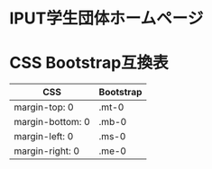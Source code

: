 # IPUT学生団体ホームページ

# CSS Bootstrap互換表
|CSS|Bootstrap|
| ---- | ---- |
|margin-top: 0|.mt-0|
|margin-bottom: 0|.mb-0|
|margin-left: 0|.ms-0|
|margin-right: 0|.me-0|
